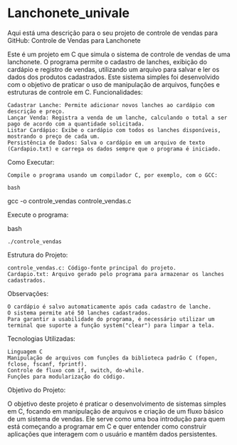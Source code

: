 # Lanchonete_univale

Aqui está uma descrição para o seu projeto de controle de vendas para GitHub:
Controle de Vendas para Lanchonete

Este é um projeto em C que simula o sistema de controle de vendas de uma lanchonete. O programa permite o cadastro de lanches, exibição do cardápio e registro de vendas, utilizando um arquivo para salvar e ler os dados dos produtos cadastrados. Este sistema simples foi desenvolvido com o objetivo de praticar o uso de manipulação de arquivos, funções e estruturas de controle em C.
Funcionalidades:

    Cadastrar Lanche: Permite adicionar novos lanches ao cardápio com descrição e preço.
    Lançar Venda: Registra a venda de um lanche, calculando o total a ser pago de acordo com a quantidade solicitada.
    Listar Cardápio: Exibe o cardápio com todos os lanches disponíveis, mostrando o preço de cada um.
    Persistência de Dados: Salva o cardápio em um arquivo de texto (Cardapio.txt) e carrega os dados sempre que o programa é iniciado.

Como Executar:

    Compile o programa usando um compilador C, por exemplo, com o GCC:

    bash

gcc -o controle_vendas controle_vendas.c

Execute o programa:

bash

    ./controle_vendas

Estrutura do Projeto:

    controle_vendas.c: Código-fonte principal do projeto.
    Cardapio.txt: Arquivo gerado pelo programa para armazenar os lanches cadastrados.

Observações:

    O cardápio é salvo automaticamente após cada cadastro de lanche.
    O sistema permite até 50 lanches cadastrados.
    Para garantir a usabilidade do programa, é necessário utilizar um terminal que suporte a função system("clear") para limpar a tela.

Tecnologias Utilizadas:

    Linguagem C
    Manipulação de arquivos com funções da biblioteca padrão C (fopen, fclose, fscanf, fprintf).
    Controle de fluxo com if, switch, do-while.
    Funções para modularização do código.

Objetivo do Projeto:

O objetivo deste projeto é praticar o desenvolvimento de sistemas simples em C, focando em manipulação de arquivos e criação de um fluxo básico de um sistema de vendas. Ele serve como uma boa introdução para quem está começando a programar em C e quer entender como construir aplicações que interagem com o usuário e mantêm dados persistentes.
